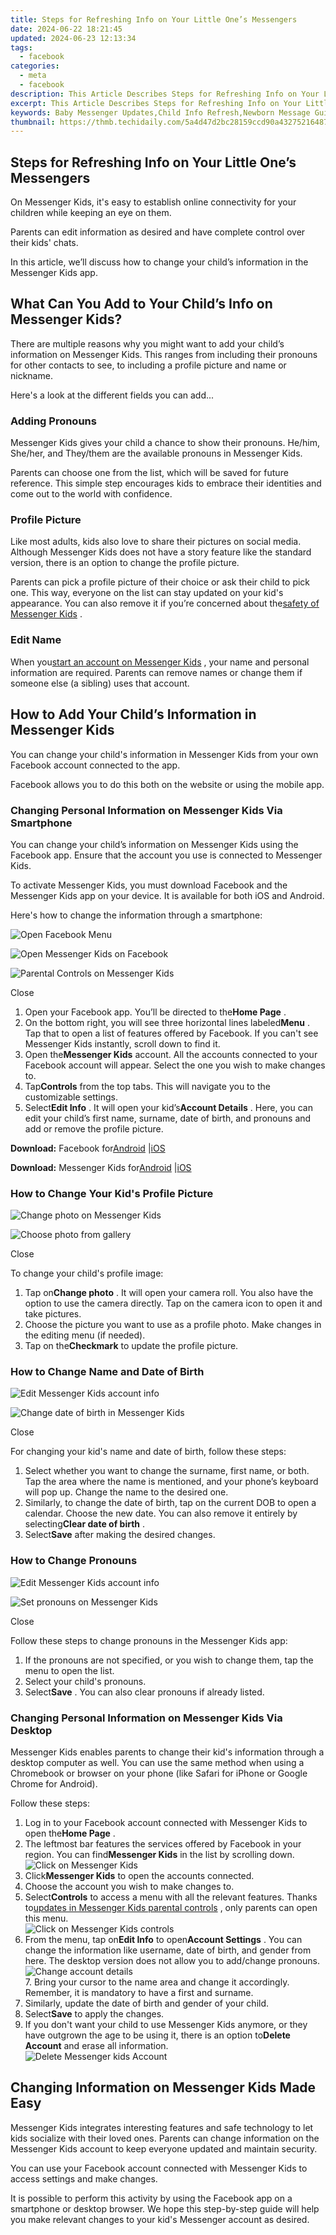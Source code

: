 ```yaml
---
title: Steps for Refreshing Info on Your Little One’s Messengers
date: 2024-06-22 18:21:45
updated: 2024-06-23 12:13:34
tags:
  - facebook
categories:
  - meta
  - facebook
description: This Article Describes Steps for Refreshing Info on Your Little One’s Messengers
excerpt: This Article Describes Steps for Refreshing Info on Your Little One’s Messengers
keywords: Baby Messenger Updates,Child Info Refresh,Newborn Message Guide,Kids Update Steps,Infant Communication Refresh,Little One's Signals,Toddler Messaging Tips
thumbnail: https://thmb.techidaily.com/5a4d47d2bc28159ccd90a432752164871c06ebbcaaa0d991f5b2af6c3794c92c.jpg
---
```


## Steps for Refreshing Info on Your Little One’s Messengers

 On Messenger Kids, it's easy to establish online connectivity for your children while keeping an eye on them.

 Parents can edit information as desired and have complete control over their kids' chats.

 In this article, we’ll discuss how to change your child’s information in the Messenger Kids app.

## What Can You Add to Your Child’s Info on Messenger Kids?

 There are multiple reasons why you might want to add your child’s information on Messenger Kids. This ranges from including their pronouns for other contacts to see, to including a profile picture and name or nickname.

Here's a look at the different fields you can add...

### Adding Pronouns

 Messenger Kids gives your child a chance to show their pronouns. He/him, She/her, and They/them are the available pronouns in Messenger Kids.

 Parents can choose one from the list, which will be saved for future reference. This simple step encourages kids to embrace their identities and come out to the world with confidence.

### Profile Picture

 Like most adults, kids also love to share their pictures on social media. Although Messenger Kids does not have a story feature like the standard version, there is an option to change the profile picture.

 Parents can pick a profile picture of their choice or ask their child to pick one. This way, everyone on the list can stay updated on your kid's appearance. You can also remove it if you’re concerned about the[safety of Messenger Kids](https://www.makeuseof.com/is-messenger-kids-safe-children/) .

### Edit Name

 When you[start an account on Messenger Kids](https://www.makeuseof.com/learn-to-use-facebook-messenger-kids/) , your name and personal information are required. Parents can remove names or change them if someone else (a sibling) uses that account.

## How to Add Your Child’s Information in Messenger Kids

 You can change your child's information in Messenger Kids from your own Facebook account connected to the app.

 Facebook allows you to do this both on the website or using the mobile app.

### Changing Personal Information on Messenger Kids Via Smartphone

 You can change your child’s information on Messenger Kids using the Facebook app. Ensure that the account you use is connected to Messenger Kids.

 To activate Messenger Kids, you must download Facebook and the Messenger Kids app on your device. It is available for both iOS and Android.

Here's how to change the information through a smartphone:

![Open Facebook Menu](https://static1.makeuseofimages.com/wordpress/wp-content/uploads/2022/06/Open-Facebook-Menu-1.jpg)

![Open Messenger Kids on Facebook](https://static1.makeuseofimages.com/wordpress/wp-content/uploads/2022/06/Open-Messenger-Kids-on-Facebook-1.jpg)

![Parental Controls on Messenger Kids](https://static1.makeuseofimages.com/wordpress/wp-content/uploads/2022/06/Parental-Controls-on-Messenger-Kids-1.jpg)

Close

1. Open your Facebook app. You’ll be directed to the**Home Page** .
2. On the bottom right, you will see three horizontal lines labeled**Menu** . Tap that to open a list of features offered by Facebook. If you can't see Messenger Kids instantly, scroll down to find it.
3. Open the**Messenger Kids** account. All the accounts connected to your Facebook account will appear. Select the one you wish to make changes to.
4. Tap**Controls** from the top tabs. This will navigate you to the customizable settings.
5. Select**Edit Info** . It will open your kid’s**Account Details** . Here, you can edit your child’s first name, surname, date of birth, and pronouns and add or remove the profile picture.

**Download:** Facebook for[Android](https://www.anrdoezrs.net/links/7251228/type/dlg/sid/UUmuoUeUpU2012911/https://play.google.com/store/apps/details?id=com.facebook.katana&hl=en&gl=US) |[iOS](https://apps.apple.com/us/app/facebook/id284882215)

**Download:** Messenger Kids for[Android](https://www.anrdoezrs.net/links/7251228/type/dlg/sid/UUmuoUeUpU2012911/https://play.google.com/store/apps/details?id=com.facebook.talk&hl=en&gl=US) |[iOS](https://apps.apple.com/us/app/messenger-kids/id1285713171)

### How to Change Your Kid's Profile Picture

![Change photo on Messenger Kids](https://static1.makeuseofimages.com/wordpress/wp-content/uploads/2022/06/Change-photo-on-Messenger-Kids.jpg)

![Choose photo from gallery](https://static1.makeuseofimages.com/wordpress/wp-content/uploads/2022/06/Choose-photo-from-gallery.jpg)

Close

To change your child's profile image:

1. Tap on**Change photo** . It will open your camera roll. You also have the option to use the camera directly. Tap on the camera icon to open it and take pictures.
2. Choose the picture you want to use as a profile photo. Make changes in the editing menu (if needed).
3. Tap on the**Checkmark** to update the profile picture.

### How to Change Name and Date of Birth

![Edit Messenger Kids account info](https://static1.makeuseofimages.com/wordpress/wp-content/uploads/2022/06/Edit-Messenger-Kids-account-info.jpg)

![Change date of birth in Messenger Kids](https://static1.makeuseofimages.com/wordpress/wp-content/uploads/2022/06/Change-date-of-birth-in-Messenger-Kids.jpg)

Close

 For changing your kid's name and date of birth, follow these steps:

1. Select whether you want to change the surname, first name, or both. Tap the area where the name is mentioned, and your phone’s keyboard will pop up. Change the name to the desired one.
2. Similarly, to change the date of birth, tap on the current DOB to open a calendar. Choose the new date. You can also remove it entirely by selecting**Clear date of birth** .
3. Select**Save** after making the desired changes.

### How to Change Pronouns

![Edit Messenger Kids account info](https://static1.makeuseofimages.com/wordpress/wp-content/uploads/2022/06/Edit-Messenger-Kids-account-info-1.jpg)

![Set pronouns on Messenger Kids](https://static1.makeuseofimages.com/wordpress/wp-content/uploads/2022/06/Set-pronouns-on-Messenger-Kids.jpg)

Close

Follow these steps to change pronouns in the Messenger Kids app:

1. If the pronouns are not specified, or you wish to change them, tap the menu to open the list.
2. Select your child's pronouns.
3. Select**Save** . You can also clear pronouns if already listed.

### Changing Personal Information on Messenger Kids Via Desktop

 Messenger Kids enables parents to change their kid's information through a desktop computer as well. You can use the same method when using a Chromebook or browser on your phone (like Safari for iPhone or Google Chrome for Android).

Follow these steps:

1. Log in to your Facebook account connected with Messenger Kids to open the**Home Page** .
2. The leftmost bar features the services offered by Facebook in your region. You can find**Messenger Kids** in the list by scrolling down.  
![Click on Messenger Kids](https://static1.makeuseofimages.com/wordpress/wp-content/uploads/2022/06/Click-on-Messenger-Kids.jpg)
3. Click**Messenger Kids** to open the accounts connected.
4. Choose the account you wish to make changes to.
5. Select**Controls** to access a menu with all the relevant features. Thanks to[updates in Messenger Kids parental controls](https://www.makeuseof.com/tag/facebook-messenger-kids-parental-controls/) , only parents can open this menu.  
![Click on Messenger Kids controls](https://static1.makeuseofimages.com/wordpress/wp-content/uploads/2022/06/Click-on-Messenger-Kids-controls.jpg)
6. From the menu, tap on**Edit Info** to open**Account Settings** . You can change the information like username, date of birth, and gender from here. The desktop version does not allow you to add/change pronouns.  
![Change account details](https://static1.makeuseofimages.com/wordpress/wp-content/uploads/2022/06/Change-account-settings.jpg)  
 7\. Bring your cursor to the name area and change it accordingly. Remember, it is mandatory to have a first and surname.
7. Similarly, update the date of birth and gender of your child.
8. Select**Save** to apply the changes.
9. If you don't want your child to use Messenger Kids anymore, or they have outgrown the age to be using it, there is an option to**Delete Account** and erase all information.  
![Delete Messenger kids Account](https://static1.makeuseofimages.com/wordpress/wp-content/uploads/2022/06/Delete-Messenger-kids-Account.jpg)

## Changing Information on Messenger Kids Made Easy

 Messenger Kids integrates interesting features and safe technology to let kids socialize with their loved ones. Parents can change information on the Messenger Kids account to keep everyone updated and maintain security.

 You can use your Facebook account connected with Messenger Kids to access settings and make changes.

 It is possible to perform this activity by using the Facebook app on a smartphone or desktop browser. We hope this step-by-step guide will help you make relevant changes to your kid's Messenger account as desired.


<ins class="adsbygoogle"
     style="display:block"
     data-ad-format="autorelaxed"
     data-ad-client="ca-pub-7571918770474297"
     data-ad-slot="1223367746"></ins>



<ins class="adsbygoogle"
     style="display:block"
     data-ad-client="ca-pub-7571918770474297"
     data-ad-slot="8358498916"
     data-ad-format="auto"
     data-full-width-responsive="true"></ins>
